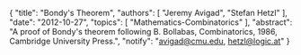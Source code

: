 {
    "title": "Bondy's Theorem",
    "authors": [
        "Jeremy Avigad",
        "Stefan Hetzl"
    ],
    "date": "2012-10-27",
    "topics": [
        "Mathematics-Combinatorics"
    ],
    "abstract": "A proof of Bondy's theorem following B. Bollabas, Combinatorics, 1986, Cambridge University Press.",
    "notify": "avigad@cmu.edu, hetzl@logic.at"
}